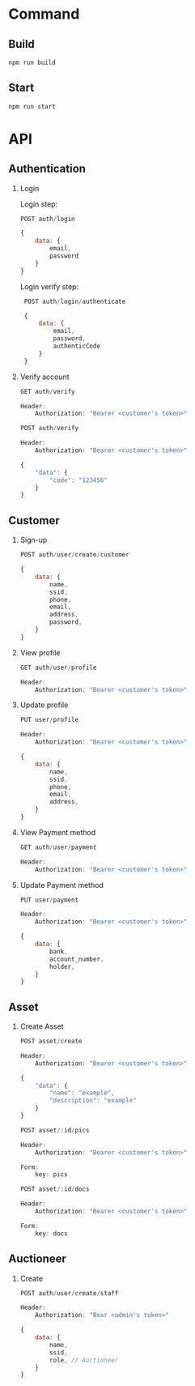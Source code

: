# Command

## Build

```bash
npm run build
```

## Start

```bash
npm run start
```

# API

## Authentication

1. Login

    Login step:

    ```js
    POST auth/login

    {
        data: {
            email,
            password
        }
    }
    ```

    Login verify step:

    ```js
     POST auth/login/authenticate

     {
         data: {
             email,
             password,
             authenticCode
         }
     }
    ```

2. Verify account

    ```js
    GET auth/verify

    Header:
        Authorization: "Bearer <customer's token>"
    ```

    ```js
    POST auth/verify

    Header:
        Authorization: "Bearer <customer's token>"

    {
        "data": {
            "code": "123456"
        }
    }
    ```

## Customer

1. Sign-up

    ```js
    POST auth/user/create/customer

    {
        data: {
            name,
            ssid,
            phone,
            email,
            address,
            password,
        }
    }
    ```

2. View profile

    ```js
    GET auth/user/profile

    Header:
        Authorization: "Bearer <customer's token>"
    ```

3. Update profile

    ```js
    PUT user/profile

    Header:
        Authorization: "Bearer <customer's token>"

    {
        data: {
            name,
            ssid,
            phone,
            email,
            address,
        }
    }
    ```

4. View Payment method

    ```js
    GET auth/user/payment

    Header:
        Authorization: "Bearer <customer's token>"
    ```

5. Update Payment method

    ```js
    PUT user/payment

    Header:
        Authorization: "Bearer <customer's token>"

    {
        data: {
            bank,
            account_number,
            holder,
        }
    }
    ```

## Asset

1. Create Asset

    ```js
    POST asset/create

    Header:
        Authorization: "Bearer <customer's token>"

    {
        "data": {
            "name": "example",
            "description": "example"
        }
    }
    ```

    ```js
    POST asset/:id/pics

    Header:
        Authorization: "Bearer <customer's token>"

    Form:
        key: pics
    ```

    ```js
    POST asset/:id/docs

    Header:
        Authorization: "Bearer <customer's token>"

    Form:
        key: docs
    ```

## Auctioneer

1. Create

    ```js
    POST auth/user/create/staff

    Header:
        Authorization: "Bear <admin's token>"

    {
        data: {
            name,
            ssid,
            role, // Auctioneer
        }
    }
    ```
